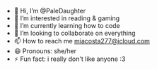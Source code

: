 - 👋 Hi, I’m @PaleDaughter
- 👀 I’m interested in reading & gaming
- 🌱 I’m currently learning how to code
- 💞️ I’m looking to collaborate on everything
- 📫 How to reach me miacosta277@icloud.com
- 😄 Pronouns: she/her
- ⚡ Fun fact: i really don't like anyone :3

<!---
PaleDaughter/PaleDaughter is a ✨ special ✨ repository because its `README.md` (this file) appears on your GitHub profile.
You can click the Preview link to take a look at your changes.
--->
